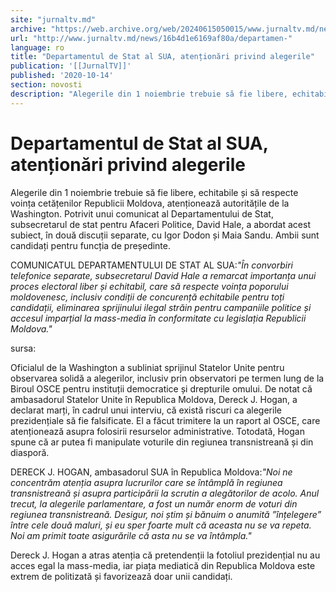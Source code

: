 ```yaml
---
site: "jurnaltv.md"
archive: "https://web.archive.org/web/20240615050015/www.jurnaltv.md/news/16b4d1e6169af80a/departamen-"
url: "http://www.jurnaltv.md/news/16b4d1e6169af80a/departamen-"
language: ro
title: "Departamentul de Stat al SUA, atenționări privind alegerile"
publication: '[[JurnalTV]]'
published: '2020-10-14'
section: novosti
description: "Alegerile din 1 noiembrie trebuie să fie libere, echitabile și să respecte voința cetățenilor Republicii Moldova, atenționează autoritățile de la Washington. Potrivit unui comunicat al Departamentului de Stat, subsecretarul de stat pentru Afaceri Politice, David Hale, a abordat acest subiect, în două discuții separate, cu Igor Dodon și Maia Sandu. Ambii sunt candidați pentru funcția de președinte."
---
```


# Departamentul de Stat al SUA, atenționări privind alegerile

Alegerile din 1 noiembrie trebuie să fie libere, echitabile și să respecte voința cetățenilor Republicii Moldova, atenționează autoritățile de la Washington. Potrivit unui comunicat al Departamentului de Stat, subsecretarul de stat pentru Afaceri Politice, David Hale, a abordat acest subiect, în două discuții separate, cu Igor Dodon și Maia Sandu. Ambii sunt candidați pentru funcția de președinte.

COMUNICATUL DEPARTAMENTULUI DE STAT AL SUA:*"În convorbiri telefonice separate, subsecretarul David Hale a remarcat importanța unui proces electoral liber și echitabil, care să respecte voința poporului moldovenesc, inclusiv condiții de concurență echitabile pentru toți candidații, eliminarea sprijinului ilegal străin pentru campaniile politice și accesul imparțial la mass-media în conformitate cu legislația Republicii Moldova."*

sursa:

Oficialul de la Washington a subliniat sprijinul Statelor Unite pentru observarea solidă a alegerilor, inclusiv prin observatori pe termen lung de la Biroul OSCE pentru instituții democratice și drepturile omului. De notat că ambasadorul Statelor Unite în Republica Moldova, Dereck J. Hogan, a declarat marți, în cadrul unui interviu, că există riscuri ca alegerile prezidențiale să fie falsificate. El a făcut trimitere la un raport al OSCE, care atenționează asupra folosirii resurselor administrative. Totodată, Hogan spune că ar putea fi manipulate voturile din regiunea transnistreană și din diasporă.

DERECK J. HOGAN, ambasadorul SUA în Republica Moldova:*"Noi ne concentrăm atenția asupra lucrurilor care se întâmplă în regiunea transnistreană și asupra participării la scrutin a alegătorilor de acolo. Anul trecut, la alegerile parlamentare, a fost un număr enorm de voturi din regiunea transnistreană. Desigur, noi știm și bănuim o anumită ”înțelegere” între cele două maluri, și eu sper foarte mult că aceasta nu se va repeta. Noi am primit toate asigurările că asta nu se va întâmpla."*

Dereck J. Hogan a atras atenția că pretendenții la fotoliul prezidențial nu au acces egal la mass-media, iar piața mediatică din Republica Moldova este extrem de politizată și favorizează doar unii candidați.